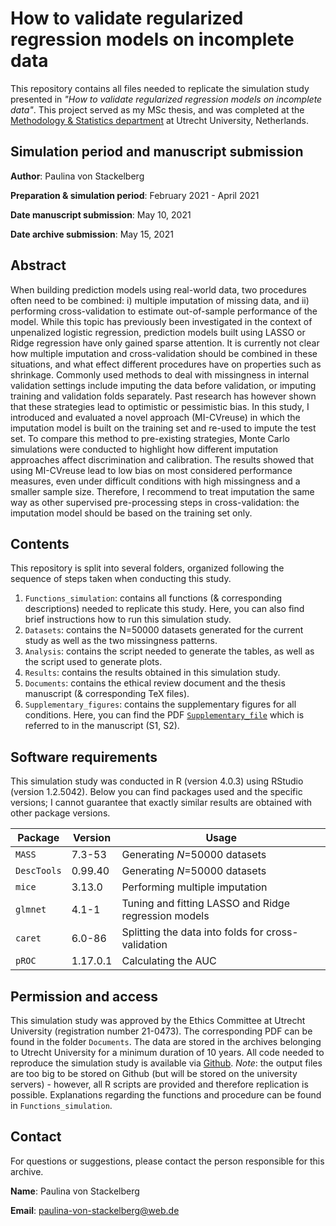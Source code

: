 # How to validate regularized regression models on incomplete data

This repository contains all files needed to replicate the simulation study presented in *"How to validate regularized regression models on incomplete data"*. This project served as my MSc thesis, and was completed at the [Methodology & Statistics department](https://www.uu.nl/en/organisation/methodology-and-statistics) at Utrecht University, Netherlands.

## Simulation period and manuscript submission

**Author**: Paulina von Stackelberg

**Preparation & simulation period**: February 2021 - April 2021

**Date manuscript submission**: May 10, 2021

**Date archive submission**: May 15, 2021

## Abstract

When building prediction models using real-world data, two procedures often need to be combined: i) multiple imputation of missing data, and ii) performing cross-validation to estimate out-of-sample performance of the model. While this topic has previously been investigated in the context of unpenalized logistic regression, prediction models built using LASSO or Ridge regression have only gained sparse attention. It is currently not clear how multiple imputation and cross-validation should be combined in these situations, and what effect different procedures have on properties such as shrinkage. Commonly used methods to deal with missingness in internal validation settings include imputing the data before validation, or imputing training and validation folds separately. Past research has however shown that these strategies lead to optimistic or pessimistic bias. In this study, I introduced and evaluated a novel approach (MI-CVreuse) in which the imputation model is built on the training set and re-used to impute the test set. To compare this method to pre-existing strategies, Monte Carlo simulations were conducted to highlight how different imputation approaches affect discrimination and calibration. The results showed that using MI-CVreuse lead to low bias on most considered performance measures, even under difficult conditions with high missingness and a smaller sample size. Therefore, I recommend to treat imputation the same way as other supervised pre-processing steps in cross-validation: the imputation model should be based on the training set only.


## Contents

This repository is split into several folders, organized following the sequence of steps taken when conducting this study. 

1) `Functions_simulation`: contains all functions (& corresponding descriptions) needed to replicate this study. Here, you can also find brief instructions how to run this simulation study.
2) `Datasets`: contains the N=50000 datasets generated for the current study as well as the two missingness patterns.
3) `Analysis`: contains the script needed to generate the tables, as well as the script used to generate plots.
4) `Results`: contains the results obtained in this simulation study.
5) `Documents`: contains the ethical review document and the thesis manuscript (& corresponding TeX files).
6) `Supplementary_figures`: contains the supplementary figures for all conditions. Here, you can find the PDF [`Supplementary_file`](https://github.com/paulinavonstackelberg/ValidatingMIRegularized/blob/main/Supplementary_figures/Supplementary_file.pdf) which is referred to in the manuscript (S1, S2).

## Software requirements

This simulation study was conducted in R (version 4.0.3) using RStudio (version 1.2.5042). Below you can find packages used and the specific versions; I cannot guarantee that exactly similar results are obtained with other package versions.

| Package     | Version  | Usage                                                |
|-------------|----------|------------------------------------------------------|
| `MASS`      | 7.3-53   | Generating *N*=50000 datasets                        |
| `DescTools` | 0.99.40  | Generating *N*=50000 datasets                        |
| `mice`      | 3.13.0   | Performing multiple imputation                       |
| `glmnet`    | 4.1-1    | Tuning and fitting LASSO and Ridge regression models |
| `caret`     | 6.0-86   | Splitting the data into folds for cross-validation   |
| `pROC`      | 1.17.0.1 | Calculating the AUC                                  |

## Permission and access

This simulation study was approved by the Ethics Committee at Utrecht University (registration number 21-0473). The corresponding PDF can be found in the folder `Documents`. The data are stored in the archives belonging to Utrecht University for a minimum duration of 10 years. All code needed to reproduce the simulation study is available via [Github](https://github.com/paulinavonstackelberg/ValidatingMIRegularized). *Note*: the output files are too big to be stored on Github (but will be stored on the university servers) - however, all R scripts are provided and therefore replication is possible. Explanations regarding the functions and procedure can be found in `Functions_simulation`.

## Contact

For questions or suggestions, please contact the person responsible for this archive.

**Name**: Paulina von Stackelberg 

**Email**: paulina-von-stackelberg@web.de



